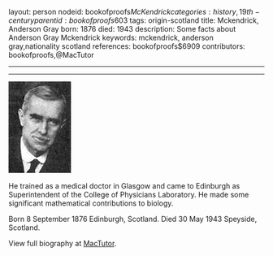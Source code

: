 layout: person
nodeid: bookofproofs$McKendrick
categories: history,19th-century
parentid: bookofproofs$603
tags: origin-scotland
title: Mckendrick, Anderson Gray
born: 1876
died: 1943
description: Some facts about Anderson Gray Mckendrick
keywords: mckendrick, anderson gray,nationality scotland
references: bookofproofs$6909
contributors: bookofproofs,@MacTutor

---


---

![McKendrick.jpg](https://github.com/bookofproofs/bookofproofs.github.io/blob/main/_sources/_assets/images/portraits/McKendrick.jpg?raw=true)

He trained as a medical doctor in Glasgow and came to Edinburgh as Superintendent of the College of Physicians Laboratory. He made some significant mathematical contributions to biology.

Born 8 September 1876 Edinburgh, Scotland. Died 30 May 1943 Speyside, Scotland.


View full biography at [MacTutor](https://mathshistory.st-andrews.ac.uk/Biographies/McKendrick/).